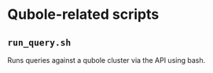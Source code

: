 # Qubole-related scripts

## `run_query.sh`

Runs queries against a qubole cluster via the API using bash.
